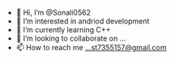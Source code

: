 - 👋 Hi, I’m @Sonali0562
- 👀 I’m interested in  andriod development
- 🌱 I’m currently learning C++
- 💞️ I’m looking to collaborate on ...
- 📫 How to reach me ...st7355157@gmail.com

<!---
Sonali0562/Sonali0562 is a ✨ special ✨ repository because its `README.md` (this file) appears on your GitHub profile.
You can click the Preview link to take a look at your changes.
--->
